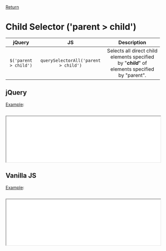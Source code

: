 <!-- markdownlint-disable MD041-->
[Return](../)

# Child Selector ('parent > child')

| jQuery | JS | Description |
|:--:|:--:|:--:|
| `$('parent > child')` | `querySelectorAll('parent > child')` | Selects all direct child elements specified by "**_child_**" of elements specified by "parent". |

## jQuery

[Example](jquery.html):

```js:src/jquery.js
```

<iframe width="100%" height="150" src="jquery.html"></iframe>

## Vanilla JS

[Example](vanilla.html):

```js:src/vanilla.js
```

<iframe width="100%" height="150" src="vanilla.html"></iframe>
